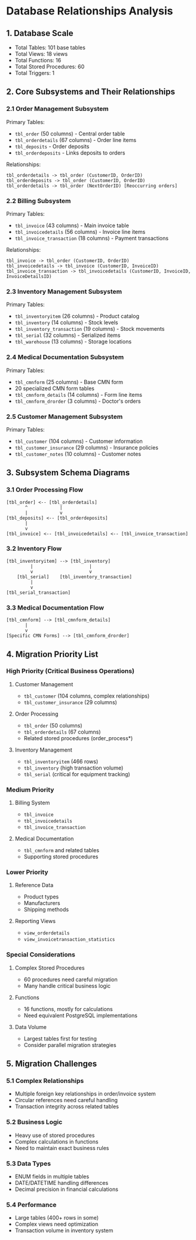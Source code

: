 # Database Relationships Analysis

## 1. Database Scale
- Total Tables: 101 base tables
- Total Views: 18 views
- Total Functions: 16
- Total Stored Procedures: 60
- Total Triggers: 1

## 2. Core Subsystems and Their Relationships

### 2.1 Order Management Subsystem
Primary Tables:
- `tbl_order` (50 columns) - Central order table
- `tbl_orderdetails` (67 columns) - Order line items
- `tbl_deposits` - Order deposits
- `tbl_orderdeposits` - Links deposits to orders

Relationships:
```
tbl_orderdetails -> tbl_order (CustomerID, OrderID)
tbl_orderdeposits -> tbl_order (CustomerID, OrderID)
tbl_orderdetails -> tbl_order (NextOrderID) [Reoccurring orders]
```

### 2.2 Billing Subsystem
Primary Tables:
- `tbl_invoice` (43 columns) - Main invoice table
- `tbl_invoicedetails` (56 columns) - Invoice line items
- `tbl_invoice_transaction` (18 columns) - Payment transactions

Relationships:
```
tbl_invoice -> tbl_order (CustomerID, OrderID)
tbl_invoicedetails -> tbl_invoice (CustomerID, InvoiceID)
tbl_invoice_transaction -> tbl_invoicedetails (CustomerID, InvoiceID, InvoiceDetailsID)
```

### 2.3 Inventory Management Subsystem
Primary Tables:
- `tbl_inventoryitem` (26 columns) - Product catalog
- `tbl_inventory` (14 columns) - Stock levels
- `tbl_inventory_transaction` (19 columns) - Stock movements
- `tbl_serial` (32 columns) - Serialized items
- `tbl_warehouse` (13 columns) - Storage locations

### 2.4 Medical Documentation Subsystem
Primary Tables:
- `tbl_cmnform` (25 columns) - Base CMN form
- 20 specialized CMN form tables
- `tbl_cmnform_details` (14 columns) - Form line items
- `tbl_cmnform_drorder` (3 columns) - Doctor's orders

### 2.5 Customer Management Subsystem
Primary Tables:
- `tbl_customer` (104 columns) - Customer information
- `tbl_customer_insurance` (29 columns) - Insurance policies
- `tbl_customer_notes` (10 columns) - Customer notes

## 3. Subsystem Schema Diagrams

### 3.1 Order Processing Flow
```
[tbl_order] <-- [tbl_orderdetails]
       ^            |
       |            v
[tbl_deposits] <-- [tbl_orderdeposits]
       |
       v
[tbl_invoice] <-- [tbl_invoicedetails] <-- [tbl_invoice_transaction]
```

### 3.2 Inventory Flow
```
[tbl_inventoryitem] --> [tbl_inventory]
         |                     |
         v                     v
    [tbl_serial]    [tbl_inventory_transaction]
         |
         v
[tbl_serial_transaction]
```

### 3.3 Medical Documentation Flow
```
[tbl_cmnform] --> [tbl_cmnform_details]
       |
       v
[Specific CMN Forms] --> [tbl_cmnform_drorder]
```

## 4. Migration Priority List

### High Priority (Critical Business Operations)
1. Customer Management
   - `tbl_customer` (104 columns, complex relationships)
   - `tbl_customer_insurance` (29 columns)

2. Order Processing
   - `tbl_order` (50 columns)
   - `tbl_orderdetails` (67 columns)
   - Related stored procedures (order_process*)

3. Inventory Management
   - `tbl_inventoryitem` (466 rows)
   - `tbl_inventory` (high transaction volume)
   - `tbl_serial` (critical for equipment tracking)

### Medium Priority
1. Billing System
   - `tbl_invoice`
   - `tbl_invoicedetails`
   - `tbl_invoice_transaction`

2. Medical Documentation
   - `tbl_cmnform` and related tables
   - Supporting stored procedures

### Lower Priority
1. Reference Data
   - Product types
   - Manufacturers
   - Shipping methods

2. Reporting Views
   - `view_orderdetails`
   - `view_invoicetransaction_statistics`

### Special Considerations
1. Complex Stored Procedures
   - 60 procedures need careful migration
   - Many handle critical business logic

2. Functions
   - 16 functions, mostly for calculations
   - Need equivalent PostgreSQL implementations

3. Data Volume
   - Largest tables first for testing
   - Consider parallel migration strategies

## 5. Migration Challenges

### 5.1 Complex Relationships
- Multiple foreign key relationships in order/invoice system
- Circular references need careful handling
- Transaction integrity across related tables

### 5.2 Business Logic
- Heavy use of stored procedures
- Complex calculations in functions
- Need to maintain exact business rules

### 5.3 Data Types
- ENUM fields in multiple tables
- DATE/DATETIME handling differences
- Decimal precision in financial calculations

### 5.4 Performance
- Large tables (400+ rows in some)
- Complex views need optimization
- Transaction volume in inventory system
